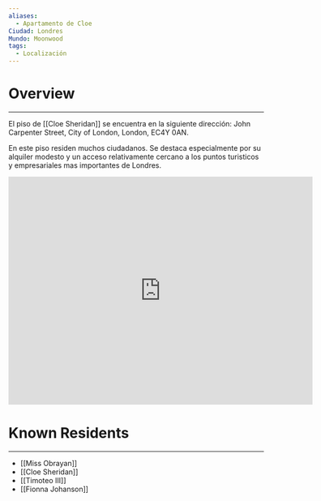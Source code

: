 ```yaml
---
aliases:
  - Apartamento de Cloe
Ciudad: Londres
Mundo: Moonwood
tags:
  - Localización
---
```

# Overview
---
El piso de [[Cloe Sheridan]] se encuentra en la siguiente dirección: John Carpenter Street, City of London, London, EC4Y 0AN.

En este piso residen muchos ciudadanos. Se destaca especialmente por su alquiler modesto y un acceso relativamente cercano a los puntos turisticos y empresariales mas importantes de Londres.
<iframe src="https://www.google.com/maps/embed?pb=!1m18!1m12!1m3!1d2483.0723154484476!2d-0.10881922348060181!3d51.511889271814326!2m3!1f0!2f0!3f0!3m2!1i1024!2i768!4f13.1!3m3!1m2!1s0x487604b27ae3eb4f%3A0xaaaa2c1532c3c151!2sJohn%20Carpenter%20St%2C%20London%2C%20UK!5e0!3m2!1sen!2ses!4v1747757200709!5m2!1sen!2ses" width="600" height="450" style="border:0;" allowfullscreen="" loading="lazy" referrerpolicy="no-referrer-when-downgrade"></iframe>

# Known Residents
---
- [[Miss Obrayan]]
- [[Cloe Sheridan]]
- [[Timoteo III]]
- [[Fionna Johanson]]